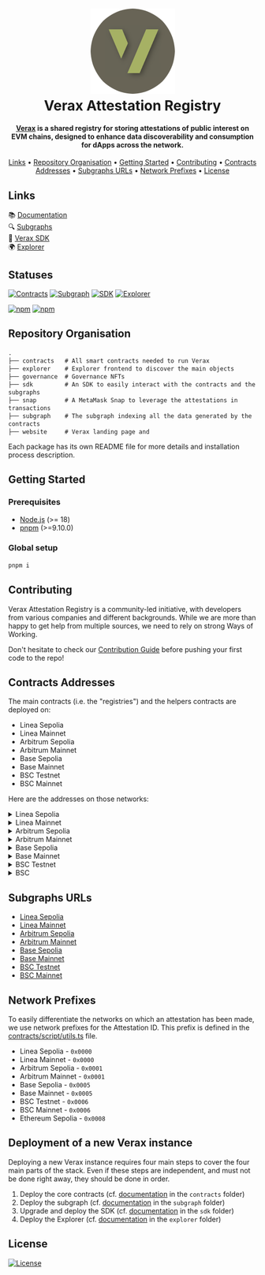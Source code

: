 <h1 align="center">
  <br>
  <a href="https://docs.ver.ax/"><img src="https://raw.githubusercontent.com/Consensys/linea-attestation-registry/dev/doc/verax-logo-circle.png" alt="Verax"></a>
  <br>
  Verax Attestation Registry
  <br>
</h1>

<h4 align="center"><a href="https://docs.ver.ax/">Verax</a> is a shared registry for storing attestations of
public interest on EVM
chains, designed to enhance data discoverability and consumption for dApps across
the network.</h4>

<p align="center">
  <a href="#links">Links</a> •
  <a href="#repository-organisation">Repository Organisation</a> •
  <a href="#getting-started">Getting Started</a> •
  <a href="#contributing">Contributing</a> •
  <a href="#contracts-addresses">Contracts Addresses</a> •
  <a href="#subgraphs-urls">Subgraphs URLs</a> •
  <a href="#network-prefixes">Network Prefixes</a> •
  <a href="#license">License</a>
</p>

## Links

📚 [Documentation](https://docs.ver.ax/)  
🔍 [Subgraphs](#subgraphs-urls)  
🧱 [Verax SDK](https://www.npmjs.com/package/@verax-attestation-registry/verax-sdk)  
🌍 [Explorer](https://explorer.ver.ax)

## Statuses

[![Contracts](https://github.com/Consensys/linea-attestation-registry/actions/workflows/contracts.yml/badge.svg)](https://github.com/Consensys/linea-attestation-registry/actions/workflows/contracts.yml)
[![Subgraph](https://github.com/Consensys/linea-attestation-registry/actions/workflows/subgraph.yml/badge.svg)](https://github.com/Consensys/linea-attestation-registry/actions/workflows/subgraph.yml)
[![SDK](https://github.com/Consensys/linea-attestation-registry/actions/workflows/sdk.yml/badge.svg)](https://github.com/Consensys/linea-attestation-registry/actions/workflows/sdk.yml)
[![Explorer](https://github.com/Consensys/linea-attestation-registry/actions/workflows/explorer-build.yml/badge.svg)](https://github.com/Consensys/linea-attestation-registry/actions/workflows/explorer-build.yml)

[![npm](https://img.shields.io/npm/v/@verax-attestation-registry/verax-sdk?color=blue&label=Verax%20SDK)](https://www.npmjs.com/package/@verax-attestation-registry/verax-sdk)
[![npm](https://img.shields.io/npm/v/@verax-attestation-registry/verax-contracts?color=blue&label=Verax%20Contracts)](https://www.npmjs.com/package/@verax-attestation-registry/verax-contracts)

## Repository Organisation

```
.
├── contracts   # All smart contracts needed to run Verax
├── explorer    # Explorer frontend to discover the main objects
├── governance  # Governance NFTs
├── sdk         # An SDK to easily interact with the contracts and the subgraphs
├── snap        # A MetaMask Snap to leverage the attestations in transactions
├── subgraph    # The subgraph indexing all the data generated by the contracts
├── website     # Verax landing page and
```

Each package has its own README file for more details and installation process description.

## Getting Started

### Prerequisites

- [Node.js](https://nodejs.org/en/) (>= 18)
- [pnpm](https://pnpm.io/installation) (>=9.10.0)

### Global setup

```bash
pnpm i
```

## Contributing

Verax Attestation Registry is a community-led initiative, with developers from various companies and different
backgrounds. While we are more than happy to get help from multiple sources, we need to rely on strong Ways of Working.

Don't hesitate to check our [Contribution Guide](./CONTRIBUTING.md) before pushing your first code to the repo!

## Contracts Addresses

The main contracts (i.e. the "registries") and the helpers contracts are deployed on:

- Linea Sepolia
- Linea Mainnet
- Arbitrum Sepolia
- Arbitrum Mainnet
- Base Sepolia
- Base Mainnet
- BSC Testnet
- BSC Mainnet

Here are the addresses on those networks:

<details>
  <summary>Linea Sepolia</summary>

- Router =
  [0xAfA952790492DDeB474012cEA12ba34B788ab39F](https://sepolia.lineascan.build/address/0xAfA952790492DDeB474012cEA12ba34B788ab39F)
- AttestationRegistry =
  [0xDaf3C3632327343f7df0Baad2dc9144fa4e1001F](https://sepolia.lineascan.build/address/0xDaf3C3632327343f7df0Baad2dc9144fa4e1001F)
- ModuleRegistry =
  [0x3C443B9f0c8ed3A3270De7A4815487BA3223C2Fa](https://sepolia.lineascan.build/address/0x3C443B9f0c8ed3A3270De7A4815487BA3223C2Fa)
- PortalRegistry =
  [0xF35fe79104e157703dbCC3Baa72a81A99591744D](https://sepolia.lineascan.build/address/0xF35fe79104e157703dbCC3Baa72a81A99591744D)
- SchemaRegistry =
  [0x90b8542d7288a83EC887229A7C727989C3b56209](https://sepolia.lineascan.build/address/0x90b8542d7288a83EC887229A7C727989C3b56209)

  <details>
    <summary>Standard Library</summary>

  - ECDSAModule: 0x43Ed26E6A6f020687F65cf61125a33EcFCa9D608
  - ERC1271Module: 0x3130F70a771DccdE24680656Ab340b579BDF539E
  - FeeModule: 0xC5555Bf0584AdE1c90DcDCA20Ac4b6814F009a4e
  - IndexerModule: 0x30b493c00D05F6C3BA090d5FDa8743Fa8c075728
  - IssuersModule: 0x0BF811Be65D88739BCdCB36515b2499Af02BE503
  - SchemaModule: 0xC3969d728E5e6cf01a8B066d42918970Ee2a9eBe
  - SenderModule: 0x006764D85A351f508Ec02DBCd010251c66BC849F

  </details>

</details>

<details>
  <summary>Linea Mainnet</summary>

- Router =
  [0x4d3a380A03f3a18A5dC44b01119839D8674a552E](https://lineascan.build/address/0x4d3a380A03f3a18A5dC44b01119839D8674a552E)
- AttestationRegistry =
  [0x3de3893aa4Cdea029e84e75223a152FD08315138](https://lineascan.build/address/0x3de3893aa4Cdea029e84e75223a152FD08315138)
- ModuleRegistry =
  [0xf851513A732996F22542226341748f3C9978438f](https://lineascan.build/address/0xf851513A732996F22542226341748f3C9978438f)
- PortalRegistry =
  [0xd5d61e4ECDf6d46A63BfdC262af92544DFc19083](https://lineascan.build/address/0xd5d61e4ECDf6d46A63BfdC262af92544DFc19083)
- SchemaRegistry =
  [0x0f95dCec4c7a93F2637eb13b655F2223ea036B59](https://lineascan.build/address/0x0f95dCec4c7a93F2637eb13b655F2223ea036B59)
- AttestationReader =
  [0x40871e247CF6b8fd8794c9c56bB5c2b8a4FA3B6c](https://lineascan.build/address/0x40871e247CF6b8fd8794c9c56bB5c2b8a4FA3B6c)

  <details>
    <summary>Standard Library</summary>

  - ECDSAModule: 0x2878bdc6A7615600e9b6Aa04f7802267891FFAE5
  - ERC1271Module: 0xb2553A7E443DFA7C9dEc01D327FdDff1A5eF59b0
  - FeeModule: 0xD2B60076a83C6f6fad2506aF51b297a8725e8E0b
  - IndexerModule: 0x29205492435E1b06B20CeAeEC4AC41bcF595DFFd
  - IssuersModule: 0x5bfe4626632e424C616155e67319767239160871
  - SchemaModule: 0x0EE9fCFc4A6eDB21F8bf8D2b694EA5C84F382c6E
  - SenderModule: 0x2790E1E589aBDbC7Ee53390aacC995539228bC5f

  </details>

</details>

<details>
  <summary>Arbitrum Sepolia</summary>

- Router =
  [0x374B686137eC0DB442a8d833451f8C12cD4B5De4](https://sepolia.arbiscan.io/address/0x374B686137eC0DB442a8d833451f8C12cD4B5De4)
- AttestationRegistry =
  [0xee5e23492bf49C1F4CF0676b3bF49d78A6dD61c5](https://sepolia.arbiscan.io/address/0xee5e23492bf49C1F4CF0676b3bF49d78A6dD61c5)
- ModuleRegistry =
  [0xEC572277d4E87a64DcfA774ED219Dd4E69E4BDc6](https://sepolia.arbiscan.io/address/0xEC572277d4E87a64DcfA774ED219Dd4E69E4BDc6)
- PortalRegistry =
  [0x1ceb52584B6C45C7049dc7fDC476bC138E4beaDE](https://sepolia.arbiscan.io/address/0x1ceb52584B6C45C7049dc7fDC476bC138E4beaDE)
- SchemaRegistry =
  [0x025531b655D9EE335B8E6cc4C118b313f26ACc8F](https://sepolia.arbiscan.io/address/0x025531b655D9EE335B8E6cc4C118b313f26ACc8F)

  <details>
    <summary>Standard Library</summary>

  - ECDSAModule: 0x84D0c725CCe4eB7a7b95A4C36Bc0Ee5B5Df147d6
  - ERC1271Module: 0xFa13B02636d888C46e504C16F267CF87131feB07
  - FeeModule: 0x41b809c4B5c61FeBB0323F17aF179F7B16500fb3
  - IndexerModule: 0xe0bA3B08dC6d08C95d39BE6e3dDa044f1a2896bF
  - IssuersModule: 0xCA56378292Fa10d95fF03ADEFF0d349c1bbedb67
  - SchemaModule: 0xc1d6Bf1E16A7BEe02d11FBA0FA9cD8ff87DdE715
  - SenderModule: 0x6634535e7FA978D1e971130437B72454590B42e6

  </details>

</details>

<details>
  <summary>Arbitrum Mainnet</summary>

- Router =
  [0xa77196867bB03D04786EF636cDdD82f37A1248a9](https://arbiscan.io/address/0xa77196867bB03D04786EF636cDdD82f37A1248a9)
- AttestationRegistry =
  [0x335E9719e8eFE2a19A92E07BC4836160fC31cd7C](https://arbiscan.io/address/0x335E9719e8eFE2a19A92E07BC4836160fC31cd7C)
- ModuleRegistry =
  [0x3acF4daAB6cbc01546Dd4a96c9665B398d48A4ba](https://arbiscan.io/address/0x3acF4daAB6cbc01546Dd4a96c9665B398d48A4ba)
- PortalRegistry =
  [0x4042D0A54f997EE3a1b0F51e4813654199BFd8bD](https://arbiscan.io/address/0x4042D0A54f997EE3a1b0F51e4813654199BFd8bD)
- SchemaRegistry =
  [0xE96072F46EA0e42e538762dDc0aFa4ED8AE6Ec27](https://arbiscan.io/address/0xE96072F46EA0e42e538762dDc0aFa4ED8AE6Ec27)
- AttestationReader =
  [0x324C060A26444c3fB9B93e03d31e8cfF4b1715C1](https://arbiscan.io/address/0x324C060A26444c3fB9B93e03d31e8cfF4b1715C1)

  <details>
    <summary>Standard Library</summary>

- ECDSAModule: 0x23178D693eB5D0cB2b4f2e4a4b4CDca9b063dC89
- ERC1271Module: 0x2859B1140B50E3E5a19C194b98887c980266c174
- FeeModule: 0x41b809c4B5c61FeBB0323F17aF179F7B16500fb3
- IndexerModule: 0xDb88823B739cC0D091a6119DC9948DF31Fa7Ba15
- IssuersModule: 0x7899A2eb994886db853414df7C8dE32515ADC0f5
- SchemaModule: 0xbFF5440ea31bbd1e943a758C217B1F0720a9BAff
- SenderModule: 0x5BE10EFD4FfeB4410b2BBC5c8a4A623b07df05a8

  </details>

</details>

<details>
  <summary>Base Sepolia</summary>

- Router =
  [0xE235826514945186227918325D3E5b5f873861A6](https://sepolia.basescan.org/address/0xE235826514945186227918325D3E5b5f873861A6)
- AttestationRegistry =
  [0x374B686137eC0DB442a8d833451f8C12cD4B5De4](https://sepolia.basescan.org/address/0x374B686137eC0DB442a8d833451f8C12cD4B5De4)
- ModuleRegistry =
  [0xEC572277d4E87a64DcfA774ED219Dd4E69E4BDc6](https://sepolia.basescan.org/address/0xEC572277d4E87a64DcfA774ED219Dd4E69E4BDc6)
- PortalRegistry =
  [0x025531b655D9EE335B8E6cc4C118b313f26ACc8F](https://sepolia.basescan.org/address/0x025531b655D9EE335B8E6cc4C118b313f26ACc8F)
- SchemaRegistry =
  [0x66D2F3DCc970343b83a6263E20832184fa71CFe7](https://sepolia.basescan.org/address/0x66D2F3DCc970343b83a6263E20832184fa71CFe7)
- AttestationReader =
  [0xbCcC37Ea3bEeAE614817f53542F1F4FfAE5E19c7](https://sepolia.basescan.org/address/0xbCcC37Ea3bEeAE614817f53542F1F4FfAE5E19c7)

  <details>
    <summary>Standard Library</summary>

- ECDSAModule: 0xc1d6Bf1E16A7BEe02d11FBA0FA9cD8ff87DdE715
- ERC1271Module: 0x6634535e7FA978D1e971130437B72454590B42e6
- FeeModule: 0x718e541B4ED7AbC9596454C8Fa118cB0E8A69550
- IndexerModule: 0x0620C734A779fCE3F00fA68aFCe08B231019655E
- IssuersModule: 0xEe57462A369fB886E66e00B4d46c0D69900aEf0d
- SchemaModule: 0x2FEe3B89905D7a286254dBea7fF8fB83E8707D60
- SenderModule: 0x5166b1749ea89069bC0f735A397EF636AeF9BD49

  </details>

</details>

<details>
  <summary>Base Mainnet</summary>

- Router =
  [0x63b2d528805Fc9373586366705852FA89debd4d0](https://basescan.org/address/0x63b2d528805Fc9373586366705852FA89debd4d0)
- AttestationRegistry =
  [0xA0080DBd35711faD39258E45d9A5D798852b05D4](https://basescan.org/address/0xA0080DBd35711faD39258E45d9A5D798852b05D4)
- ModuleRegistry =
  [0xAd0C12db58098A6665CBEf48f60eB67d81d1F1ff](https://basescan.org/address/0xAd0C12db58098A6665CBEf48f60eB67d81d1F1ff)
- PortalRegistry =
  [0xcbf28432C25B400E645F0EaC05F8954e8EE7c0d6](https://basescan.org/address/0xcbf28432C25B400E645F0EaC05F8954e8EE7c0d6)
- SchemaRegistry =
  [0x8081dCd745f160c148Eb5be510F78628A0951c31](https://basescan.org/address/0x8081dCd745f160c148Eb5be510F78628A0951c31)
- AttestationReader =
  [0xbEDd72a8cCfBEC4e575dCdC1659A891018051a5C](https://basescan.org/address/0xbEDd72a8cCfBEC4e575dCdC1659A891018051a5C)

  <details>
    <summary>Standard Library</summary>

- ECDSAModule: 0x1Cfaa05f833EB9A45d3f0846De50D97c7a8f256F
- ERC1271Module: 0xB20aF6D674E5F25Ce1De91B1B72b9e18320e13A2
- FeeModule: 0xCacfE0C3bc2f160a072f4f72AAe964507f0964a0
- IndexerModule: 0x5b4ECD59b6adf86ABBF607519638C1Ab5C95fd83
- IssuersModule: 0xCce050D3027C4F6817f2F0e5f07e000Cc07AE0e0
- SchemaModule: 0xe50837E0f22B341038D1ea0A40C4Fe2AF26E00B0
- SenderModule: 0x1A8720d71541464e0e0D2cB8627Dadf6BdE757FF

  </details>

</details>

<details>
  <summary>BSC Testnet</summary>

- Router =
  [0x90b8542d7288a83EC887229A7C727989C3b56209](https://testnet.bscscan.com/address/0x90b8542d7288a83EC887229A7C727989C3b56209)
- AttestationRegistry =
  [0x5Cc4029f0dDae1FFE527385459D06d81DFD50EEe](https://testnet.bscscan.com/address/0x5Cc4029f0dDae1FFE527385459D06d81DFD50EEe)
- ModuleRegistry =
  [0x6c46c245918d4fcfC13F0a9e2e49d4E2739A353a](https://testnet.bscscan.com/address/0x6c46c245918d4fcfC13F0a9e2e49d4E2739A353a)
- PortalRegistry =
  [0xA4a7517F62216BD42e42a67dF09C25adc72A5897](https://testnet.bscscan.com/address/0xA4a7517F62216BD42e42a67dF09C25adc72A5897)
- SchemaRegistry =
  [0x51929da151eC2C5a5881C750E5b9941eACC46c1d](https://testnet.bscscan.com/address/0x51929da151eC2C5a5881C750E5b9941eACC46c1d)

  <details>
    <summary>Standard Library</summary>

- ECDSAModule: 0x84D0c725CCe4eB7a7b95A4C36Bc0Ee5B5Df147d6
- ERC1271Module: 0xFa13B02636d888C46e504C16F267CF87131feB07
- FeeModule: 0x41b809c4B5c61FeBB0323F17aF179F7B16500fb3
- IndexerModule: 0xe0bA3B08dC6d08C95d39BE6e3dDa044f1a2896bF
- IssuersModule: 0xCA56378292Fa10d95fF03ADEFF0d349c1bbedb67
- SchemaModule: 0xc1d6Bf1E16A7BEe02d11FBA0FA9cD8ff87DdE715
- SenderModule: 0x6634535e7FA978D1e971130437B72454590B42e6

  </details>

</details>

<details>
  <summary>BSC</summary>

- Router =
  [0x7a5C1fAC7fF9908a8b2ED479e060619213116A47](https://bscscan.com/address/0x7a5C1fAC7fF9908a8b2ED479e060619213116A47)
- AttestationRegistry =
  [0x3D8A3a8FF21bD295dbBD5319C399e2C4FD27F261](https://bscscan.com/address/0x3D8A3a8FF21bD295dbBD5319C399e2C4FD27F261)
- ModuleRegistry =
  [0xD70a06f7A0f197D55Fa841fcF668782b2B8266eB](https://bscscan.com/address/0xD70a06f7A0f197D55Fa841fcF668782b2B8266eB)
- PortalRegistry =
  [0xb2553A7E443DFA7C9dEc01D327FdDff1A5eF59b0](https://bscscan.com/address/0xb2553A7E443DFA7C9dEc01D327FdDff1A5eF59b0)
- SchemaRegistry =
  [0x29205492435E1b06B20CeAeEC4AC41bcF595DFFd](https://bscscan.com/address/0x29205492435E1b06B20CeAeEC4AC41bcF595DFFd)

  <details>
    <summary>Standard Library</summary>

- ECDSAModule: 0xd580BD1259576C489543beBa99d4678453112A7f
- ERC1271Module: 0x090AbB61eCDa7aD3a2FD83BA5b89bEd2946aA1c8
- FeeModule: 0x88bA70cB465ed130D899e0709CC22757Fa4D3704
- IndexerModule: 0x0B9223633DEF4455228fd1Ad0384a57eEaeE2303
- IssuersModule: 0x8d3634274bD47c6A66e4b216fCcafF99F74460F9
- SchemaModule: 0x65E3025c4B82f35918DeDd57f2058e7de7F92c33
- SenderModule: 0xb439016Da49eA9bD036523F0B5416B0319027e8E

  </details>

</details>

## Subgraphs URLs

- [Linea Sepolia](https://api.studio.thegraph.com/query/67521/verax-v2-linea-sepolia/v0.0.2)
- [Linea Mainnet](https://api.studio.thegraph.com/query/67521/verax-v2-linea/v0.0.1)
- [Arbitrum Sepolia](https://api.studio.thegraph.com/query/67521/verax-v2-arbitrum-sepolia/v0.0.2)
- [Arbitrum Mainnet](https://api.studio.thegraph.com/query/67521/verax-v2-arbitrum/v0.0.2)
- [Base Sepolia](https://api.studio.thegraph.com/query/67521/verax-v2-base-sepolia/v0.0.2)
- [Base Mainnet](https://api.studio.thegraph.com/query/67521/verax-v2-base/v0.0.1)
- [BSC Testnet](https://api.studio.thegraph.com/query/67521/verax-v2-bsc-testnet/v0.0.1)
- [BSC Mainnet](https://api.studio.thegraph.com/query/67521/verax-v2-bsc/v0.0.1)

## Network Prefixes

To easily differentiate the networks on which an attestation has been made, we use network prefixes for the Attestation
ID. This prefix is defined in the [contracts/script/utils.ts](contracts/script/utils.ts) file.

- Linea Sepolia - `0x0000`
- Linea Mainnet - `0x0000`
- Arbitrum Sepolia - `0x0001`
- Arbitrum Mainnet - `0x0001`
- Base Sepolia - `0x0005`
- Base Mainnet - `0x0005`
- BSC Testnet - `0x0006`
- BSC Mainnet - `0x0006`
- Ethereum Sepolia - `0x0008`

## Deployment of a new Verax instance

Deploying a new Verax instance requires four main steps to cover the four main parts of the stack. Even if these steps
are independent, and must not be done right away, they should be done in order.

1. Deploy the core contracts (cf. [documentation](contracts/README.md) in the `contracts` folder)
2. Deploy the subgraph (cf. [documentation](subgraph/README.md) in the `subgraph` folder)
3. Upgrade and deploy the SDK (cf. [documentation](sdk/README.md) in the `sdk` folder)
4. Deploy the Explorer (cf. [documentation](explorer/README.md) in the `explorer` folder)

## License

[![License](https://img.shields.io/badge/license-MIT-green)](./LICENSE)
